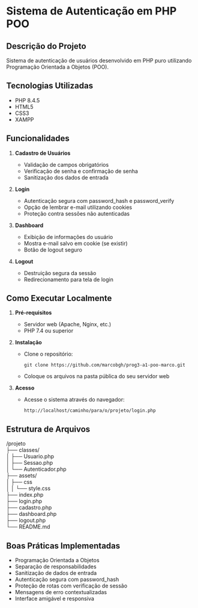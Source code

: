 # Sistema de Autenticação em PHP POO

## Descrição do Projeto

Sistema de autenticação de usuários desenvolvido em PHP puro utilizando Programação Orientada a Objetos (POO). 

## Tecnologias Utilizadas

- PHP 8.4.5
- HTML5
- CSS3
- XAMPP

## Funcionalidades

1. **Cadastro de Usuários**
   - Validação de campos obrigatórios
   - Verificação de senha e confirmação de senha
   - Sanitização dos dados de entrada

2. **Login**
   - Autenticação segura com password_hash e password_verify
   - Opção de lembrar e-mail utilizando cookies
   - Proteção contra sessões não autenticadas

3. **Dashboard**
   - Exibição de informações do usuário
   - Mostra e-mail salvo em cookie (se existir)
   - Botão de logout seguro

4. **Logout**
   - Destruição segura da sessão
   - Redirecionamento para tela de login

## Como Executar Localmente

1. **Pré-requisitos**
   - Servidor web (Apache, Nginx, etc.)
   - PHP 7.4 ou superior

2. **Instalação**
   - Clone o repositório:
     ```
     git clone https://github.com/marcobgh/prog3-a1-poo-marco.git
     ```
   - Coloque os arquivos na pasta pública do seu servidor web

3. **Acesso**
   - Acesse o sistema através do navegador:
     ```
     http://localhost/caminho/para/o/projeto/login.php
     ```

## Estrutura de Arquivos
/projeto  
├── classes/  
│   ├── Usuario.php  
│   ├── Sessao.php  
│   └── Autenticador.php  
├── assets/  
│   ├── css  
│   │   └── style.css  
├── index.php  
├── login.php  
├── cadastro.php  
├── dashboard.php  
├── logout.php  
└── README.md 

## Boas Práticas Implementadas

- Programação Orientada a Objetos
- Separação de responsabilidades
- Sanitização de dados de entrada
- Autenticação segura com password_hash
- Proteção de rotas com verificação de sessão
- Mensagens de erro contextualizadas
- Interface amigável e responsiva
